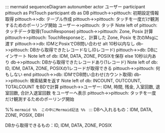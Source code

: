 ::: mermaid
sequenceDiagram
    autonumber
    actor ユーザー
    participant pittouch as PitTouch
    participant db as DB
    pittouch->>pittouch: 初期設定情報取得
    pittouch->>db: テーブル作成
    pittouch->>pittouch: タッチを一度だけ観測するためのポーリング開始
    ユーザー->>pittouch: タッチ
    Note left of pittouch: タッチデータ取得(TouchResponse)
    pittouch->>pittouch: Zone, Posix 計算
    pittouch->>pittouch: TouchResponseと、計算した Zone, Posix を次のMsgに渡す
    pittouch->>db: IDMとPosixでDB問い合わせ
    alt 10秒以内なし
        db->>pittouch: DBから取得できたレコードなし(0レコード)
        pittouch->>db: DBにインサート
        Note left of db: IDM, DATA, ZONE, POSIXを保存
    else 10秒以内あり
        db->>pittouch: DBから取得できたレコードあり(1レコード)
        Note left of db: ID, IDM, DATA, ZONE, POSIXの1レコードが取得できる
        pittouch->>pittouch: 何もしない
    end
    pittouch->>db: IDMでDB問い合わせ(カウント取得)
    db->>pittouch: 検索結果を返す
    Note left of db: INCOUNT, OUTCOUNT, TOTALCOUNT をBDで計算
    pittouch->>ユーザー: IDM, 時間, 残金, 入室回数, 退室回数, 合計入退室回数 をユーザーへ表示
    pittouch->>pittouch: タッチを一度だけ観測するためのポーリング開始
    

%% ```mermaid
%%  この中にMermaid記法
%% ```
:::
DBへ入れるもの：IDM, DATA, ZONE, POSIX, DBH

DBから取得できるもの：ID, IDM, DATA, ZONE, POSIX
